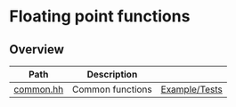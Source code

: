 # Floating point functions

## Overview

| Path                   | Description      |                                 |
| ---------------------- | ---------------- | ------------------------------- |
| [common.hh](common.hh) | Common functions | [Example/Tests](common.test.cc) |
